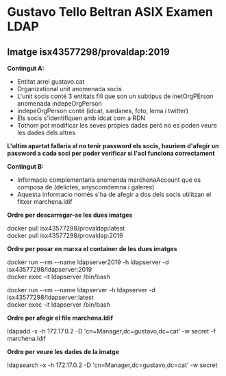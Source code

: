 # Gustavo Tello Beltran ASIX Examen LDAP  
## Imatge isx43577298/provaldap:2019

__Contingut A:__

+ Entitat arrel gustavo.cat
+ Organizational unit anomenada socis
+ L'unit socis conté 3 entitats fill que son un subtipus de inetOrgPErson anomenada indepeOrgPerson
+ indepeOrgPerson conté (idcat, sardanes, foto, lema i twitter)
+ Els socis s'identifiquen amb idcat com a RDN
+ Tothom pot modificar les seves propies dades però no es poden veure les dades dels altres

__L'ultim apartat fallaria al no tenir password els socis, hauriem d'afegir un password a cada soci per poder verificar si l'acl funciona correctament__

__Contingut B:__

+ Informacio complementaria anomenda marchenaAccount que es composa de (delictes, anyscomdemna i galeres)
+ Aquesta informacio només s'ha de afegir a dos dels socis utilitzan el fitxer marchena.ldif

__Ordre per descarregar-se les dues imatges__

docker pull isx43577298/provaldap:latest  
docker pull isx43577298/provaldap:2019

__Ordre per posar en marxa el container de les dues imatges__

docker run --rm --name ldapserver2019 -h ldapserver -d isx43577298/ldapserver:2019  
docker exec -it ldapserver /bin/bash

docker run --rm --name ldapserver -h ldapserver -d isx43577298/ldapserver:latest  
docker exec -it ldapserver /bin/bash

__Ordre per afegir el file marchena.ldif__

ldapadd -x -h 172.17.0.2 -D 'cn=Manager,dc=gustavo,dc=cat' -w secret -f marchena.ldif 

__Ordre per veure les dades de la imatge__

ldapsearch -x  -h 172.17.0.2 -D 'cn=Manager,dc=gustavo,dc=cat' -w secret 






